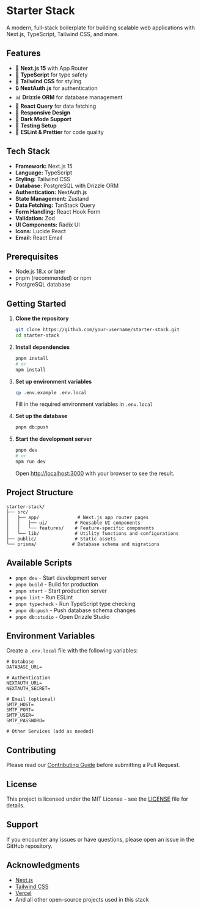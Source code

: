# Starter Stack

A modern, full-stack boilerplate for building scalable web applications with Next.js, TypeScript, Tailwind CSS, and more.

## Features

- 🚀 **Next.js 15** with App Router
- 💎 **TypeScript** for type safety
- 🎨 **Tailwind CSS** for styling
- 🔒 **NextAuth.js** for authentication
- 📊 **Drizzle ORM** for database management
- 🎯 **React Query** for data fetching
- 📱 **Responsive Design**
- 🌙 **Dark Mode Support**
- 🧪 **Testing Setup**
- 📝 **ESLint & Prettier** for code quality

## Tech Stack

- **Framework:** Next.js 15
- **Language:** TypeScript
- **Styling:** Tailwind CSS
- **Database:** PostgreSQL with Drizzle ORM
- **Authentication:** NextAuth.js
- **State Management:** Zustand
- **Data Fetching:** TanStack Query
- **Form Handling:** React Hook Form
- **Validation:** Zod
- **UI Components:** Radix UI
- **Icons:** Lucide React
- **Email:** React Email

## Prerequisites

- Node.js 18.x or later
- pnpm (recommended) or npm
- PostgreSQL database

## Getting Started

1. **Clone the repository**

   ```bash
   git clone https://github.com/your-username/starter-stack.git
   cd starter-stack
   ```

2. **Install dependencies**

   ```bash
   pnpm install
   # or
   npm install
   ```

3. **Set up environment variables**

   ```bash
   cp .env.example .env.local
   ```

   Fill in the required environment variables in `.env.local`

4. **Set up the database**

   ```bash
   pnpm db:push
   ```

5. **Start the development server**

   ```bash
   pnpm dev
   # or
   npm run dev
   ```

   Open [http://localhost:3000](http://localhost:3000) with your browser to see the result.

## Project Structure

```text
starter-stack/
├── src/
│   ├── app/              # Next.js app router pages
│   │   ├── ui/          # Reusable UI components
│   │   └── features/    # Feature-specific components
│   └── lib/             # Utility functions and configurations
├── public/              # Static assets
└── prisma/             # Database schema and migrations
```

## Available Scripts

- `pnpm dev` - Start development server
- `pnpm build` - Build for production
- `pnpm start` - Start production server
- `pnpm lint` - Run ESLint
- `pnpm typecheck` - Run TypeScript type checking
- `pnpm db:push` - Push database schema changes
- `pnpm db:studio` - Open Drizzle Studio

## Environment Variables

Create a `.env.local` file with the following variables:

```env
# Database
DATABASE_URL=

# Authentication
NEXTAUTH_URL=
NEXTAUTH_SECRET=

# Email (optional)
SMTP_HOST=
SMTP_PORT=
SMTP_USER=
SMTP_PASSWORD=

# Other Services (add as needed)
```

## Contributing

Please read our [Contributing Guide](CONTRIBUTING.md) before submitting a Pull Request.

## License

This project is licensed under the MIT License - see the [LICENSE](LICENSE) file for details.

## Support

If you encounter any issues or have questions, please open an issue in the GitHub repository.

## Acknowledgments

- [Next.js](https://nextjs.org)
- [Tailwind CSS](https://tailwindcss.com)
- [Vercel](https://vercel.com)
- And all other open-source projects used in this stack
